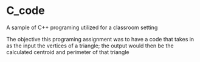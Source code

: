 # C_code
A sample of C++ programing utilized for a classroom setting

The objective this programing assignment was to have a code that takes in as the input the vertices of a triangle; the output would then be the calculated centroid and perimeter of that triangle
